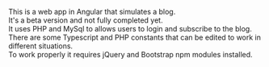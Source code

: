 This is a web app in Angular that simulates a blog.<br>
It's a beta version and not fully completed yet.<br>
It uses PHP and MySql to allows users to login and subscribe to the blog.<br>
There are some Typescript and PHP constants that can be edited to work in different situations.<br>
To work properly it requires jQuery and Bootstrap npm modules installed.<br>
